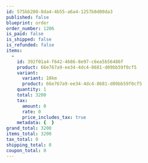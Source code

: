 ```yaml
---
id: 575bb200-8da4-4b55-a6a4-1257b0d00da3
published: false
blueprint: order
order_number: 1206
is_paid: false
is_shipped: false
is_refunded: false
items:
  -
    id: 392f01a4-f642-4686-8e97-c6ea5b56486f
    product: 66e767a9-ee34-4dc4-8681-d09bb59f0cf5
    variant:
      variant: 10km
      product: 66e767a9-ee34-4dc4-8681-d09bb59f0cf5
    quantity: 1
    total: 3200
    tax:
      amount: 0
      rate: 0
      price_includes_tax: true
    metadata: {  }
grand_total: 3200
items_total: 3200
tax_total: 0
shipping_total: 0
coupon_total: 0
---
```

